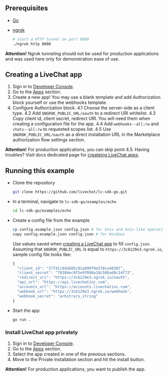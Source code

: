 ## Prerequisites

- [Go](https://golang.org/doc/install)
- [ngrok](https://ngrok.com/download)

    ```bash
    # start a HTTP tunnel on port 8080
    ./ngrok http 8080
    ```

**Attention!** Ngrok tunneling should not be used for production applications and was used here only for demonstration ease of use.

## Creating a LiveChat app

1. Sign in to [Developer Console](https://developers.livechatinc.com/console/).
2. Go to the [Apps](https://developers.livechatinc.com/console/apps/) section.
3. Create a new app! You may use a blank template and add Authorization block yourself or use the webhooks template.
4. Configure Authorization block. 
	4.1 Choose the server-side as a client type. 
	4.2 Add `$NGROK_PUBLIC_URL/oauth` to a redirect URI whitelist.
	4.3 Copy client id, client secret, redirect URI. You will need them when creating a configuration file for the app.
	4.4 Add `webhooks--all:rw` and `chats--all:rw` to requested scopes list.
	4.5 Use `$NGROK_PUBLIC_URL/oauth` as a direct installation URL in the Marketplace authorization flow settings section.

**Attention!** For production applications, you can skip point 4.5.
Having troubles? Visit docs dedicated page for [createing LiveChat apps](https://developers.livechatinc.com/docs/getting-started/guides/#creating-livechat-apps).

## Running this example

- Clone the repository

    ```bash
    git clone https://github.com/livechat/lc-sdk-go.git
    ```

- In a terminal, navigate to `lc-sdk-go/examples/echo`

    ```bash
    cd lc-sdk-go/examples/echo
    ```

- Create a config file from the example

    ```bash
    cp config.example.json config.json # for Unix and Unix-like operating systems
    copy config.example.json config.json # for Windows
    ```

    Use values saved when [creating a LiveChat app](#creating-a-livechat-apps) to fill `config.json`.
    Assuming that `$NGROK_PUBLIC_URL` is equal to `https://3c6129e3.ngrok.io`, sample config file looks like:
    
    ```js
    {
      "client_id": "27f41c8da685c81a890f9e5f8ce48387",
      "client_secret": "78384ec8f5e9f098a18c586ad8c14f72",
      "redirect_uri": "https://3c6129e3.ngrok.io/oauth",
      "api_url": "https://api.livechatinc.com",
      "accounts_url": "https://accounts.livechatinc.com",
      "webhook_url": "https://3c6129e3.ngrok.io/webhook",
      "webhook_secret": "arbitrary_string"
    }
    ```

- Start the app

    ```bash
    go run .
    ```

### Install LiveChat app privately

1. Sign in to [Developer Console](https://developers.livechatinc.com/console/).
2. Go to the [Apps](https://developers.livechatinc.com/console/apps/) section.
3. Select the app created in one of the previous sections.
4. Move to the Private installation section and hit the install button.

**Attention!** For production applications, you want to publish the app.
